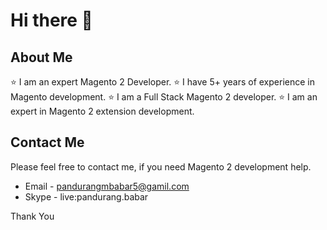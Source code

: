 # Hi there 👋

## About Me
⭐️ I am an expert Magento 2 Developer.
⭐️ I have 5+ years of experience in Magento development.
⭐️ I am a Full Stack Magento 2 developer.
⭐️ I am an expert in Magento 2 extension development.

## Contact Me
Please feel free to contact me, if you need Magento 2 development help.

* Email - pandurangmbabar5@gamil.com
* Skype - live:pandurang.babar

Thank You

